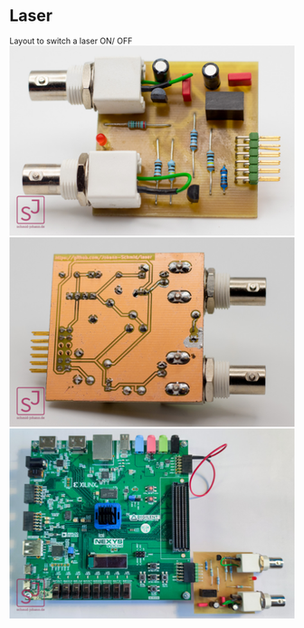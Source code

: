 # Laser
Layout to switch a laser ON/ OFF
![Image](20230604-IMG_1215.jpg)
![Image](20230604-IMG_1216.jpg)
![Image](1687765367749.jpg)

